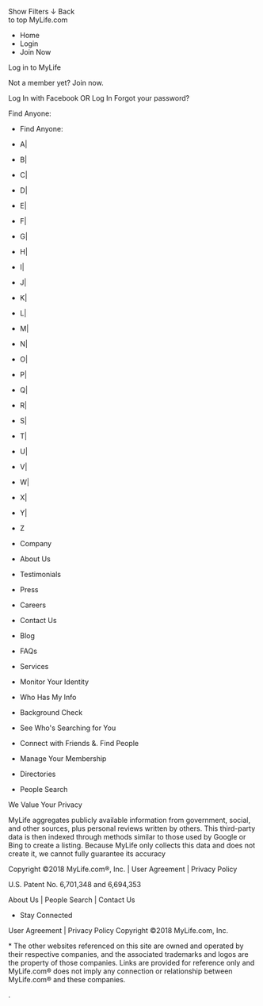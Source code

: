 Show Filters ↓ Back  
to top MyLife.com

*   Home
*   Login
*   Join Now

Log in to MyLife

Not a member yet? Join now.

Log In with Facebook OR Log In Forgot your password?

Find Anyone:

*   Find Anyone:
*   A|
*   B|
*   C|
*   D|
*   E|
*   F|
*   G|
*   H|
*   I|
*   J|
*   K|
*   L|
*   M|
*   N|
*   O|
*   P|
*   Q|
*   R|
*   S|
*   T|
*   U|
*   V|
*   W|
*   X|
*   Y|
*   Z

*   Company
*   About Us
*   Testimonials
*   Press
*   Careers
*   Contact Us
*   Blog
*   FAQs

*   Services
*   Monitor Your Identity
*   Who Has My Info
*   Background Check
*   See Who's Searching for You
*   Connect with Friends &. Find People
*   Manage Your Membership

*   Directories
*   People Search

We Value Your Privacy

MyLife aggregates publicly available information from government, social, and other sources, plus personal reviews written by others. This third-party data is then indexed through methods similar to those used by Google or Bing to create a listing. Because MyLife only collects this data and does not create it, we cannot fully guarantee its accuracy

Copyright ©2018 MyLife.com®, Inc. | User Agreement | Privacy Policy

U.S. Patent No. 6,701,348 and 6,694,353

About Us | People Search | Contact Us

*   Stay Connected

User Agreement | Privacy Policy Copyright ©2018 MyLife.com, Inc.

\* The other websites referenced on this site are owned and operated by their respective companies, and the associated trademarks and logos are the property of those companies. Links are provided for reference only and MyLife.com® does not imply any connection or relationship between MyLife.com® and these companies.

<img src="//pixel.quantserve.com/pixel/p-Je7HEss8EuAcv.gif?labels=\_fp.event.Default" style="display: none;" border="0" height="1" width="1" alt="Quantcast"/>. <img height="1" width="1" style="display:none" src="https://www.facebook.com/tr?id=1638917393081241&amp;ev=PageView&amp;noscript=1">